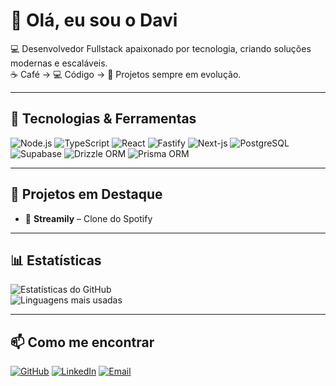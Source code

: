 # 👋 Olá, eu sou o Davi

💻 Desenvolvedor Fullstack apaixonado por tecnologia, criando soluções modernas e escaláveis.  
☕ Café → 💻 Código → 🚀 Projetos sempre em evolução.  

---

## 🚀 Tecnologias & Ferramentas

![Node.js](https://img.shields.io/badge/Node.js-339933?style=for-the-badge&logo=node.js&logoColor=fff)
![TypeScript](https://img.shields.io/badge/TypeScript-3178C6?style=for-the-badge&logo=typescript&logoColor=fff)
![React](https://img.shields.io/badge/React-61DAFB?style=for-the-badge&logo=react&logoColor=000)
![Fastify](https://img.shields.io/badge/Fastify-000000?style=for-the-badge&logo=fastify&logoColor=fff)
![Next-js](https://img.shields.io/badge/Next.js-000?style=for-the-badge&logo=Next.js)
![PostgreSQL](https://img.shields.io/badge/PostgreSQL-4169E1?style=for-the-badge&logo=postgresql&logoColor=fff)
![Supabase](https://img.shields.io/badge/Supabase-3FCF8E?style=for-the-badge&logo=supabase&logoColor=fff)
![Drizzle ORM](https://img.shields.io/badge/Drizzle-FFCC00?style=for-the-badge&logo=drizzle&logoColor=000)
![Prisma ORM](https://img.shields.io/badge/Prisma-FFCC00?style=for-the-badge&logo=prisma&logoColor=ddd)

---

## 📂 Projetos em Destaque

- 🎵 **Streamily** – Clone do Spotify

---

## 📊 Estatísticas

![Estatísticas do GitHub](https://github-readme-stats.vercel.app/api?username=davifrancabr&show_icons=true&theme=tokyonight&hide_border=true)  
![Linguagens mais usadas](https://github-readme-stats.vercel.app/api/top-langs/?username=davifrancabr&layout=compact&theme=tokyonight&hide_border=true)

---


## 📫 Como me encontrar

[![GitHub](https://img.shields.io/badge/GitHub-000?style=for-the-badge&logo=github&logoColor=fff)](https://github.com/davifrancabr)
[![LinkedIn](https://img.shields.io/badge/LinkedIn-0A66C2?style=for-the-badge&logo=linkedin&logoColor=fff)](https://linkedin.com/in/davicavalcantefranca)
[![Email](https://img.shields.io/badge/Email-D14836?style=for-the-badge&logo=gmail&logoColor=fff)](mailto:davicavalcantefranca@gmail.com)
